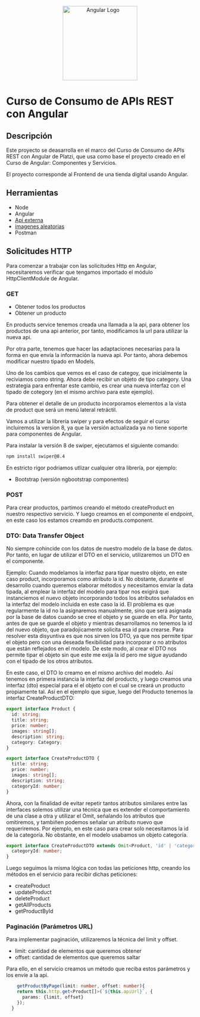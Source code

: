 <p align="center">
  <a href="http://angular/" target="blank"><img src="https://angular.io/assets/images/logos/angular/angular.svg" width="200" alt="Angular Logo" /></a>
</p>

# Curso de Consumo de APIs REST con Angular

## Descripción

Este proyecto se deasarrolla en el marco del Curso de Consumo de APIs REST con Angular de Platzi, que usa como base el proyecto creado en el Curso de Angular: Componentes y Servicios.

El proyecto corresponde al Frontend de una tienda digital usando Angular.

## Herramientas

- Node
- Angular
- [Api externa](https://young-sands-07814.herokuapp.com/api/products)
- [imagenes aleatorias](https://placeimg.com/640/480/any)
- Postman

## Solicitudes HTTP

Para comenzar a trabajar con las solicitudes Http en Angular, necesitaremos verificar que tengamos importado el módulo HttpClientModule de Angular.

### GET

- Obtener todos los productos
- Obtener un producto

En products service tenemos creada una llamada a la api, para obtener los productos de una api anterior, por tanto, modificamos la url para utilizar la nueva api.

Por otra parte, tenemos que hacer las adaptaciones necesarias para la forma en que envía la información la nueva api. Por tanto, ahora debemos modificar nuestro tipado en Models.

Uno de los cambios que vemos es el caso de categoy, que inicialmente la reciviamos como string. Ahora debe recibir un objeto de tipo category.
Una estrategia para enfrentar este cambio, es crear una nueva interfaz con el tipado de cotegory (en el mismo archivo para este ejemplo).


Para obtener el detalle de un producto incorporamos elementos a la vista de product que será un menú lateral retráctil.

Vamos a utilizar la librería swiper y para efectos de seguir el curso incluiremos la version 8, ya que la versión actualizada ya no tiene soporte para componentes de Angular.

Para instalar la versión 8 de swiper, ejecutamos el siguiente comando:

```bash
npm install swiper@8.4
```

En estricto rigor podriamos utlizar cualquier otra librería, por ejemplo:

- Bootstrap (versión ngbootstrap componentes)

### POST

Para crear productos, partimos creando el método createProduct en nuestro respectivo servicio.
Y luego creamos en el componente el endpoint, en este caso los estamos creamdo en products.component.


### DTO: Data Transfer Object

No siempre cohincide con los datos de nuestro modelo de la base de datos.
Por tanto, en lugar de utilizar el DTO en el servicio, utilizaremos un DTO en el componente.

Ejemplo: Cuando modelamos la interfaz para tipar nuestro objeto, en este caso product, incorporamos como atributo la id. No obstante, durante el desarrollo cuando queremos elaborar métodos y necesitamos enviar la data tipada, al emplear la interfaz del modelo para tipar nos exigirá que instanciemos el nuevo objeto incorporando todos los atributos señalados en la interfaz del modelo incluida en este caso la id. El problema es que regularmente la id no la asignaremos manualmente, sino que será asignada por la base de datos cuando se cree el objeto y se guarde en ella. Por tanto, antes de que se guarde el objeto y mientras desarrollamos no tenemos la id del nuevo objeto, que paradojicamente solicita esa id para crearse.
Para resolver esta disyuntiva es que nos sirven los DTO, ya que nos permite tipar el objeto pero con una deseada flexibilidad para incorporar o no atributos que están reflejados en el modelo. De este modo, al crear el DTO nos permite tipar el objeto sin que este me exija la id pero me sigue ayudando con el tipado de los otros atributos.

En este caso, el DTO lo creamo en el mismo archivo del modelo.
Así tenemos en primera instancia la interfaz del producto, y luego creamos una interfaz (dto) especial para el el objeto con el cual se creará un producto propiamente tal. Así en el ejemplo que sigue, luego del Producto tenemos la interfaz CreateProductDTO:

```typescript
export interface Product {
  id: string;
  title: string;
  price: number;
  images: string[];
  description: string;
  category: Category;
}

export interface CreateProductDTO {
  title: string;
  price: number;
  images: string[];
  description: string;
  categoryId: number;
}
```

Ahora, con la finalidad de evitar repetir tantos atributos similares entre las interfaces solemos utilizar una técnica que es extender el comportamiento de una clase a otra y utilizar el Omit, señalando los atributos que omitiremos, y tambiñen podemos señalar un atributo nuevo que requeriremos. Por ejemplo, en este caso para crear solo necesitamos la id de la categoría. No obstante, en el modelo usabamos un objeto categoría.

```typescript
export interface CreateProductDTO extends Omit<Product, 'id' | 'category'> {
  categoryId: number;
}
```

Luego seguimos la misma lógica con todas las peticiones http, creando los métodos en el servicio para recibir dichas peticiones:

- createProduct
- updateProduct
- deleteProduct
- getAllProducts
- getProductById

### Paginación (Parámetros URL)

Para implementar paginación, utilizaremos la técnica del limit y offset.

- limit: cantidad de elementos que queremos obtener
- offset: cantidad de elementos que queremos saltar

Para ello, en el servicio creamos un método que reciba estos parámetros y los envíe a la api.

```typescript
    getProductByPage(limit: number, offset: number){
    return this.http.get<Product[]>(`${this.apiUrl}`, {
      params: {limit, offset}
    });
  }
```
